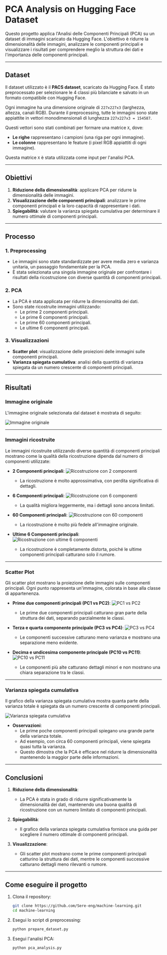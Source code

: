 # PCA Analysis on Hugging Face Dataset

Questo progetto applica l'Analisi delle Componenti Principali (PCA) su un dataset di immagini scaricato da Hugging Face. L'obiettivo è ridurre la dimensionalità delle immagini, analizzare le componenti principali e visualizzare i risultati per comprendere meglio la struttura dei dati e l'importanza delle componenti principali.

---

## **Dataset**
Il dataset utilizzato è il **PACS dataset**, scaricato da Hugging Face. È stato preprocessato per selezionare le 4 classi più bilanciate e salvato in un formato compatibile con Hugging Face.

Ogni immagine ha una dimensione originale di `227x227x3` (larghezza, altezza, canali RGB). Durante il preprocessing, tutte le immagini sono state appiattite in vettori monodimensionali di lunghezza `227x227x3 = 154587`. 

Questi vettori sono stati combinati per formare una matrice `X`, dove:
- **Le righe** rappresentano i campioni (una riga per ogni immagine).
- **Le colonne** rappresentano le feature (i pixel RGB appiattiti di ogni immagine).

Questa matrice `X` è stata utilizzata come input per l'analisi PCA.

---

## **Obiettivi**
1. **Riduzione della dimensionalità**: applicare PCA per ridurre la dimensionalità delle immagini.
2. **Visualizzazione delle componenti principali**: analizzare le prime componenti principali e la loro capacità di rappresentare i dati.
3. **Spiegabilità**: valutare la varianza spiegata cumulativa per determinare il numero ottimale di componenti principali.

---

## **Processo**
### **1. Preprocessing**
- Le immagini sono state standardizzate per avere media zero e varianza unitaria, un passaggio fondamentale per la PCA.
- È stata selezionata una singola immagine originale per confrontare i risultati della ricostruzione con diverse quantità di componenti principali.

### **2. PCA**
- La PCA è stata applicata per ridurre la dimensionalità dei dati.
- Sono state ricostruite immagini utilizzando:
  - Le prime 2 componenti principali.
  - Le prime 6 componenti principali.
  - Le prime 60 componenti principali.
  - Le ultime 6 componenti principali.

### **3. Visualizzazioni**
- **Scatter plot**: visualizzazione delle proiezioni delle immagini sulle componenti principali.
- **Varianza spiegata cumulativa**: analisi della quantità di varianza spiegata da un numero crescente di componenti principali.

---

## **Risultati**

### **Immagine originale**
L'immagine originale selezionata dal dataset è mostrata di seguito:

![Immagine originale](pca_outputs/original.png)

---

### **Immagini ricostruite**
Le immagini ricostruite utilizzando diverse quantità di componenti principali mostrano come la qualità della ricostruzione dipenda dal numero di componenti utilizzate:

- **2 Componenti principali**:
  ![Ricostruzione con 2 componenti](pca_outputs/reconstructed_2.png)
  - La ricostruzione è molto approssimativa, con perdita significativa di dettagli.

- **6 Componenti principali**:
  ![Ricostruzione con 6 componenti](pca_outputs/reconstructed_6.png)
  - La qualità migliora leggermente, ma i dettagli sono ancora limitati.

- **60 Componenti principali**:
  ![Ricostruzione con 60 componenti](pca_outputs/reconstructed_60.png)
  - La ricostruzione è molto più fedele all'immagine originale.

- **Ultime 6 Componenti principali**:
  ![Ricostruzione con ultime 6 componenti](pca_outputs/reconstructed_6last.png)
  - La ricostruzione è completamente distorta, poiché le ultime componenti principali catturano solo il rumore.

---

### **Scatter Plot**
Gli scatter plot mostrano la proiezione delle immagini sulle componenti principali. Ogni punto rappresenta un'immagine, colorata in base alla classe di appartenenza.

- **Prime due componenti principali (PC1 vs PC2)**:
  ![PC1 vs PC2](pca_outputs/pca_scatter_PC1_PC2.png)
  - Le prime due componenti principali catturano gran parte della struttura dei dati, separando parzialmente le classi.

- **Terza e quarta componente principale (PC3 vs PC4)**:
  ![PC3 vs PC4](pca_outputs/pca_scatter_PC3_PC4.png)
  - Le componenti successive catturano meno varianza e mostrano una separazione meno evidente.

- **Decima e undicesima componente principale (PC10 vs PC11)**:
  ![PC10 vs PC11](pca_outputs/pca_scatter_PC10_PC11.png)
  - Le componenti più alte catturano dettagli minori e non mostrano una chiara separazione tra le classi.

---

### **Varianza spiegata cumulativa**
Il grafico della varianza spiegata cumulativa mostra quanta parte della varianza totale è spiegata da un numero crescente di componenti principali.

![Varianza spiegata cumulativa](pca_outputs/explained_variance.png)

- **Osservazioni**:
  - Le prime poche componenti principali spiegano una grande parte della varianza totale.
  - Ad esempio, con circa 60 componenti principali, viene spiegata quasi tutta la varianza.
  - Questo dimostra che la PCA è efficace nel ridurre la dimensionalità mantenendo la maggior parte delle informazioni.

---

## **Conclusioni**
1. **Riduzione della dimensionalità**:
   - La PCA è stata in grado di ridurre significativamente la dimensionalità dei dati, mantenendo una buona qualità di ricostruzione con un numero limitato di componenti principali.

2. **Spiegabilità**:
   - Il grafico della varianza spiegata cumulativa fornisce una guida per scegliere il numero ottimale di componenti principali.

3. **Visualizzazione**:
   - Gli scatter plot mostrano come le prime componenti principali catturino la struttura dei dati, mentre le componenti successive catturano dettagli meno rilevanti o rumore.

---

## **Come eseguire il progetto**
1. Clona il repository:
   ```bash
   git clone https://github.com/Sere-eng/machine-learning.git
   cd machine-learning

2. Esegui lo script di preprocessing:
   ```bash
   python prepare_dataset.py

3. Esegui l'analisi PCA:
    ```bash
   python pca_analysis.py